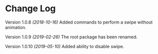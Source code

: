 # Change Log

Version 1.0.8 *(2018-10-16)*
Added commands to perform a swipe without animation.


Version 1.0.9 *(2019-02-26)*
The root package has been renamed.


Version 1.0.10 *(2019-05-10)*
Added ability to disable swipe.
